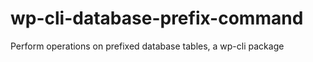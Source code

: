 wp-cli-database-prefix-command
==============================

Perform operations on prefixed database tables, a wp-cli package
